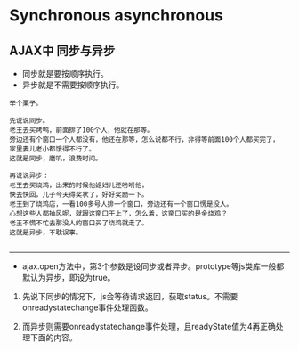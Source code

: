 # Synchronous asynchronous

## AJAX中 同步与异步


- 同步就是要按顺序执行。
- 异步就是不需要按顺序执行。

```
举个栗子。

先说说同步。
老王去买烤鸭，前面排了100个人，他就在那等。
旁边还有个窗口一个人都没有，他还在那等，怎么说都不行，非得等前面100个人都买完了，
家里妻儿老小都饿得不行了。
这就是同步，磨叽，浪费时间。

再说说异步：
老王去买烧鸡，出来的时候他媳妇儿还吩咐他，
快去快回，儿子今天得奖状了，好好奖励一下。
老王到了烧鸡店，一看100多号人排一个窗口，旁边还有一个窗口愣是没人。
心想这些人都抽风呢，就跟这窗口干上了，怎么着，这窗口买的是金烧鸡？
老王不慌不忙去那没人的窗口买了烧鸡就走了。
这就是异步，不耽误事。


```
---

   - ajax.open方法中，第3个参数是设同步或者异步。prototype等js类库一般都默认为异步，即设为true。
  
   1.  先说下同步的情况下，js会等待请求返回，获取status。不需要onreadystatechange事件处理函数。
  
   2.  而异步则需要onreadystatechange事件处理，且readyState值为4再正确处理下面的内容。